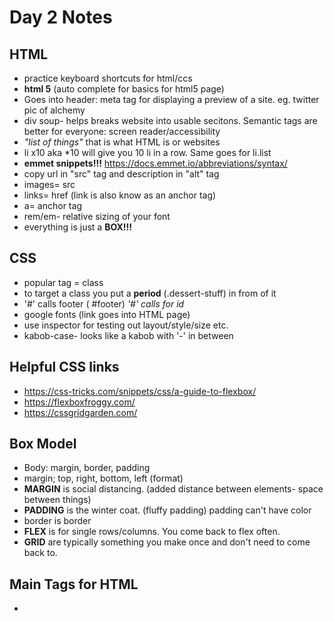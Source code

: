 # Day 2 Notes

## HTML
* practice keyboard shortcuts for html/ccs 
* **html 5** (auto complete for basics for html5 page)
* Goes into header: meta tag for displaying a preview of a site. eg. twitter pic of alchemy
* div soup- helps breaks website into usable  secitons. Semantic tags are better for everyone: screen reader/accessibility
* _"list of things"_ that is what HTML is or websites
* li x10 aka *10 will give you 10 li in a row. Same goes for li.list
* **emmet snippets!!!**
https://docs.emmet.io/abbreviations/syntax/
* copy url in "src" tag and description in "alt" tag
* images= src
* links= href (link is also know as an anchor tag)
* a= anchor tag
* rem/em- relative sizing of your font
* everything is just a **BOX!!!**


## CSS
* popular tag = class
* to target a class you put a **period**  (.dessert-stuff) in from of it
* '#' calls footer ( #footer) _'#' calls for id_
* google fonts (link goes into HTML page)
* use inspector for testing out layout/style/size etc.
* kabob-case- looks like a kabob with '-' in between 

## Helpful CSS links
* https://css-tricks.com/snippets/css/a-guide-to-flexbox/
* https://flexboxfroggy.com/
* https://cssgridgarden.com/



## Box Model
* Body: margin, border, padding
* margin; top, right, bottom, left (format)
* **MARGIN** is social distancing. (added distance between elements- space between things)
*  **PADDING** is the winter coat. (fluffy padding) padding can't have color
* border is border
* **FLEX** is for single rows/columns. You come back to flex often.
* **GRID** are typically something you make once and don't need to come back to.




## Main Tags for HTML
* 
